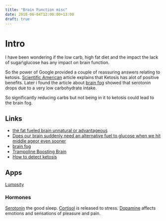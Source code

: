 ```yaml
---
title: "Brain Function misc"
date: 2018-06-04T12:00:00+13:00
draft: true
---
```

# Intro
I have been wondering if the low carb, high fat diet and the impact the lack of sugar\glucose has any impact on brain function.  

So the power of Google provided a couple of reassuring answers relating to ketosis.  [Scientific American](https://blogs.scientificamerican.com/mind-guest-blog/the-fat-fueled-brain-unnatural-or-advantageous/) article explains that Ketosis has alot of positive benefits.   Later i found the article about [brain fog](https://draxe.com/brain-fog/) showed that serotonin drops due to a very low carbohydrate intake.

So significantly reducing carbs but not being in it to ketosis could lead to the brain fog. 


## Links
+ [the fat fueled brain unnatural or advantageous](https://blogs.scientificamerican.com/mind-guest-blog/the-fat-fueled-brain-unnatural-or-advantageous/)
+ [Does our brain suddenly need an alternative fuel to glucose when we hit middle ageor even sooner](https://www.mithustoroni.com/single-post/2015/08/18/Does-our-brain-suddenly-need-an-alternative-fuel-to-glucose-when-we-hit-middle-ageor-even-sooner)
+ [brain fog](https://draxe.com/brain-fog/)
+ [Trampoline Boosting Brain](https://www.airriderz.com/mississauga/blog/4-brain-boosting-benefits-of-trampoline-jumping/)
+ [How to detect ketosis](https://8fit.com/nutrition/how-to-detect-ketosis/)

## Apps
[Lumosity](https://www.lumosity.com/)


### Hormones
[Serotonin](https://en.wikipedia.org/wiki/Serotonin) the good sleep. 
[Cortisol](https://en.wikipedia.org/wiki/Cortisol) is released to stress.
[Dopamine](https://en.wikipedia.org/wiki/Dopamine) affects emotions and sensations of pleasure and pain.
